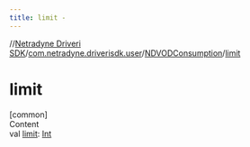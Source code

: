 ```yaml
---
title: limit -
---
```

//[Netradyne Driveri SDK](../../index.md)/[com.netradyne.driverisdk.user](../index.md)/[NDVODConsumption](index.md)/[limit](limit.md)



# limit  
[common]  
Content  
val [limit](limit.md): [Int](https://kotlinlang.org/api/latest/jvm/stdlib/kotlin/-int/index.html)  



